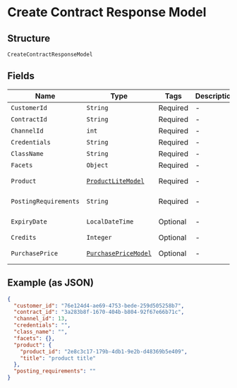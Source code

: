 
# Create Contract Response Model

## Structure

`CreateContractResponseModel`

## Fields

| Name | Type | Tags | Description | Getter | Setter |
|  --- | --- | --- | --- | --- | --- |
| `CustomerId` | `String` | Required | - | String getCustomerId() | setCustomerId(String customerId) |
| `ContractId` | `String` | Required | - | String getContractId() | setContractId(String contractId) |
| `ChannelId` | `int` | Required | - | int getChannelId() | setChannelId(int channelId) |
| `Credentials` | `String` | Required | - | String getCredentials() | setCredentials(String credentials) |
| `ClassName` | `String` | Required | - | String getClassName() | setClassName(String className) |
| `Facets` | `Object` | Required | - | Object getFacets() | setFacets(Object facets) |
| `Product` | [`ProductLiteModel`](../../doc/models/product-lite-model.md) | Required | - | ProductLiteModel getProduct() | setProduct(ProductLiteModel product) |
| `PostingRequirements` | `String` | Required | - | String getPostingRequirements() | setPostingRequirements(String postingRequirements) |
| `ExpiryDate` | `LocalDateTime` | Optional | - | LocalDateTime getExpiryDate() | setExpiryDate(LocalDateTime expiryDate) |
| `Credits` | `Integer` | Optional | - | Integer getCredits() | setCredits(Integer credits) |
| `PurchasePrice` | [`PurchasePriceModel`](../../doc/models/purchase-price-model.md) | Optional | - | PurchasePriceModel getPurchasePrice() | setPurchasePrice(PurchasePriceModel purchasePrice) |

## Example (as JSON)

```json
{
  "customer_id": "76e124d4-ae69-4753-bede-259d505258b7",
  "contract_id": "3a283b8f-1670-404b-b804-92f67e66b71c",
  "channel_id": 13,
  "credentials": "",
  "class_name": "",
  "facets": {},
  "product": {
    "product_id": "2e8c3c17-179b-4db1-9e2b-d48369b5e409",
    "title": "product title"
  },
  "posting_requirements": ""
}
```

